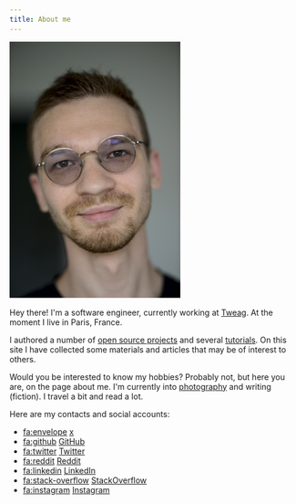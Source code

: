 ```yaml
---
title: About me
---
```


![Mark Karpov](/static/img/my-photo.jpg 'my_photo')

Hey there! I'm a software engineer, currently working at
[Tweag](https://tweag.io). At the moment I live in Paris, France.

I authored a number of [open source projects](/oss.html) and several
[tutorials](/learn-haskell.html). On this site I have collected some
materials and articles that may be of interest to others.

Would you be interested to know my hobbies? Probably not, but here you are,
on the page about me. I'm currently into [photography](/galleries.html) and
writing (fiction). I travel a bit and read a lot.

Here are my contacts and social accounts:

* <fa:envelope> [x](social:email)
* <fa:github> [GitHub](social:github)
* <fa:twitter> [Twitter](social:twitter)
* <fa:reddit> [Reddit](social:reddit)
* <fa:linkedin> [LinkedIn](social:linkedin)
* <fa:stack-overflow> [StackOverflow](social:stackoverflow)
* <fa:instagram> [Instagram](social:instagram)
